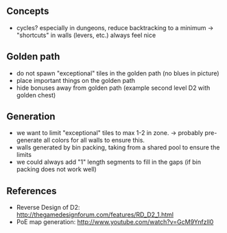 ## Concepts
* cycles? especially in dungeons, reduce backtracking to a minimum
	-> "shortcuts" in walls (levers, etc.) always feel nice

## Golden path
* do not spawn "exceptional" tiles in the golden path (no blues in picture)
* place important things on the golden path
* hide bonuses away from golden path (example second level D2 with golden chest)

## Generation
* we want to limit "exceptional" tiles to max 1-2 in zone.
	-> probably pre-generate all colors for all walls to ensure this.
* walls generated by bin packing, taking from a shared pool to ensure the limits
* we could always add "1" length segments to fill in the gaps (if bin packing does not work well)

## References
* Reverse Design of D2: http://thegamedesignforum.com/features/RD_D2_1.html
* PoE map generation: http://www.youtube.com/watch?v=GcM9Ynfzll0
